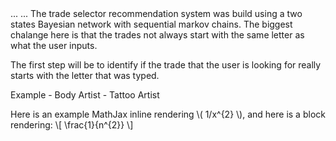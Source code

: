 <head>
...
    <script type="text/javascript"
            src="http://cdn.mathjax.org/mathjax/latest/MathJax.js?config=TeX-AMS-MML_HTMLorMML">
    </script>
...
</head>
The trade selector recommendation system was build using a two states Bayesian network with sequential markov chains. The biggest chalange here is that the trades not always start with the same letter as what the user inputs.

The first step will be to identify if the trade that the user is looking for really starts with the letter that was typed.

Example - Body Artist  - Tattoo Artist 

Here is an example MathJax inline rendering \\( 1/x^{2} \\), and here is a block rendering: 
\\[ \frac{1}{n^{2}} \\]

